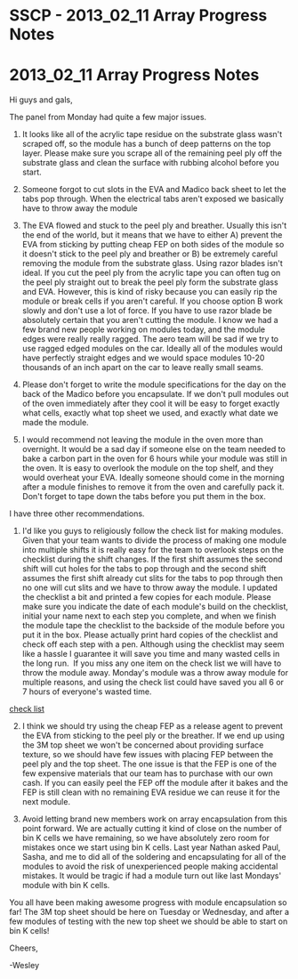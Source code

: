 # SSCP - 2013_02_11 Array Progress Notes

# 2013_02_11 Array Progress Notes

Hi guys and gals,

The panel from Monday had quite a few major issues.

1) It looks like all of the acrylic tape residue on the substrate glass wasn't scraped off, so the module has a bunch of deep patterns on the top layer. Please make sure you scrape all of the remaining peel ply off the substrate glass and clean the surface with rubbing alcohol before you start.

2) Someone forgot to cut slots in the EVA and Madico back sheet to let the tabs pop through. When the electrical tabs aren't exposed we basically have to throw away the module

3) The EVA flowed and stuck to the peel ply and breather. Usually this isn't the end of the world, but it means that we have to either A) prevent the EVA from sticking by putting cheap FEP on both sides of the module so it doesn't stick to the peel ply and breather or B) be extremely careful removing the module from the substrate glass. Using razor blades isn't ideal. If you cut the peel ply from the acrylic tape you can often tug on the peel ply straight out to break the peel ply form the substrate glass and EVA. However, this is kind of risky because you can easily rip the module or break cells if you aren't careful. If you choose option B work slowly and don't use a lot of force. If you have to use razor blade be absolutely certain that you aren't cutting the module. I know we had a few brand new people working on modules today, and the module edges were really really ragged. The aero team will be sad if we try to use ragged edged modules on the car. Ideally all of the modules would have perfectly straight edges and we would space modules 10-20 thousands of an inch apart on the car to leave really small seams.

4) Please don't forget to write the module specifications for the day on the back of the Madico before you encapsulate. If we don't pull modules out of the oven immediately after they cool it will be easy to forget exactly what cells, exactly what top sheet we used, and exactly what date we made the module.

5) I would recommend not leaving the module in the oven more than overnight. It would be a sad day if someone else on the team needed to bake a carbon part in the oven for 6 hours while your module was still in the oven. It is easy to overlook the module on the top shelf, and they would overheat your EVA. Ideally someone should come in the morning after a module finishes to remove it from the oven and carefully pack it. Don't forget to tape down the tabs before you put them in the box.

I have three other recommendations.

1) I'd like you guys to religiously follow the check list for making modules. Given that your team wants to divide the process of making one module into multiple shifts it is really easy for the team to overlook steps on the checklist during the shift changes. If the first shift assumes the second shift will cut holes for the tabs to pop through and the second shift assumes the first shift already cut slits for the tabs to pop through then no one will cut slits and we have to throw away the module. I updated the checklist a bit and printed a few copies for each module. Please make sure you indicate the date of each module's build on the checklist, initial your name next to each step you complete, and when we finish the module tape the checklist to the backside of the module before you put it in the box. Please actually print hard copies of the checklist and check off each step with a pen. Although using the checklist may seem like a hassle I guarantee it will save you time and many wasted cells in the long run.  If you miss any one item on the check list we will have to throw the module away. Monday's module was a throw away module for multiple reasons, and using the check list could have saved you all 6 or 7 hours of everyone's wasted time.

[ check list](https://docs.google.com/document/d/1-901vJsbeUGixDJNZiaEUeraXNMEqvDMNtjX-2iQFAU/edit)

2) I think we should try using the cheap FEP as a release agent to prevent the EVA from sticking to the peel ply or the breather. If we end up using the 3M top sheet we won't be concerned about providing surface texture, so we should have few issues with placing FEP between the peel ply and the top sheet. The one issue is that the FEP is one of the few expensive materials that our team has to purchase with our own cash. If you can easily peel the FEP off the module after it bakes and the FEP is still clean with no remaining EVA residue we can reuse it for the next module.

3) Avoid letting brand new members work on array encapsulation from this point forward. We are actually cutting it kind of close on the number of bin K cells we have remaining, so we have absolutely zero room for mistakes once we start using bin K cells. Last year Nathan asked Paul, Sasha, and me to did all of the soldering and encapsulating for all of the modules to avoid the risk of unexperienced people making accidental mistakes. It would be tragic if had a module turn out like last Mondays' module with bin K cells.

You all have been making awesome progress with module encapsulation so far! The 3M top sheet should be here on Tuesday or Wednesday, and after a few modules of testing with the new top sheet we should be able to start on bin K cells!

Cheers,

-Wesley

